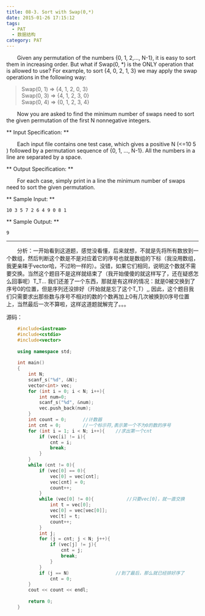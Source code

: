 ```yaml
---
title: 08-3. Sort with Swap(0,*)
date: 2015-01-26 17:15:12
tags: 
  - PAT 
  - 数据结构
category: PAT
---
```



&emsp;&emsp;Given any permutation of the numbers {0, 1, 2,..., N-1}, it is easy to sort them in increasing order. But what if Swap(0, *) is the ONLY operation that is allowed to use? For example, to sort {4, 0, 2, 1, 3} we may apply the swap operations in the following way:
<!-- more -->
> Swap(0, 1) => {4, 1, 2, 0, 3}  
Swap(0, 3) => {4, 1, 2, 3, 0}  
Swap(0, 4) => {0, 1, 2, 3, 4}

&emsp;&emsp;Now you are asked to find the minimum number of swaps need to sort the given permutation of the first N nonnegative integers.

** Input Specification: **

&emsp;&emsp;Each input file contains one test case, which gives a positive N (<=10  5  ) followed by a permutation sequence of {0, 1, ..., N-1}. All the numbers in a line are separated by a space.

** Output Specification: **

&emsp;&emsp;For each case, simply print in a line the minimum number of swaps need to sort the given permutation.

** Sample Input: **
    
    10 3 5 7 2 6 4 9 0 8 1
    

** Sample Output: **
    
    
    9
    
* * *

&emsp;&emsp;分析：一开始看到这道题，感觉没看懂，后来就想，不就是先将所有数放到一个数组，然后判断这个数是不是对应着它的序号也就是数组的下标（我没用数组，我更亲睐于vector哈，不过哟一样的）。没错，如果它们相同，说明这个数就不需要交换。当然这个题目不是这样就结束了（我开始傻傻的就这样写了，还在疑惑怎么回事呢）T_T...  我们还差了一个东西，那就是有这样的情况：就是0被交换到了序号0的位置，但是序列还没排好（开始就是忘了这个T_T）,,  因此，这个题目我们只需要求出那些数与序号不相对的数的个数再加上0有几次被换到0序号位置上，当然最后一次不算啦，这样这道题就解完了。。。


源码：

    
```C++    
    #include<iostream>
    #include<cstdio>
    #include<vector>
    
    using namespace std;
    
    int main()
    {
    	int N;
    	scanf_s("%d", &N);
    	vector<int> vec;
    	for (int i = 0; i < N; i++){
    		int num=0;
    		scanf_s("%d", &num);
    		vec.push_back(num);
    	}
    	int count = 0;		//计数器
    	int cnt = 0;		//一个标示符,表示第一个不为0的数的序号
    	for (int i = 1; i < N; i++){	//求出第一个cnt
    		if (vec[i] != i){
    			cnt = i;
    			break;
    		}
    	}
    	while (cnt != 0){				
    		if (vec[0] == 0){
    			vec[0] = vec[cnt];
    			vec[cnt] = 0;
    			count++;
    		}
    		while (vec[0] != 0){			//只要vec[0]，就一直交换
    			int t = vec[0];
    			vec[0] = vec[vec[0]];
    			vec[t] = t;
    			count++;
    		}
    		int j;							
    		for (j = cnt; j < N; j++){
    			if (vec[j] != j){
    				cnt = j;
    				break;
    			}
    		}
    		if (j == N)					//到了最后，那么就已经排好序了
    			cnt = 0;
    	}
    	cout << count << endl;
    
    	return 0;
    }


```  
  

